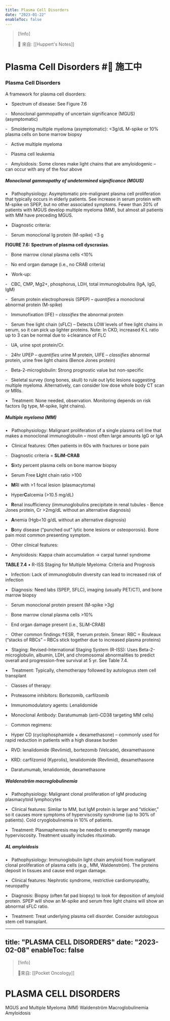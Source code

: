 ```yaml
---
title: Plasma Cell Disorders
date: "2023-01-22"
enableToc: false
---
```


> [!info]
>
> 🌱 來自: [[Huppert's Notes]]

# Plasma Cell Disorders #🚧 施工中

### Plasma Cell Disorders

A framework for plasma cell disorders:

•   Spectrum of disease: See Figure 7.6

-   Monoclonal gammopathy of uncertain significance (MGUS) (asymptomatic)

-   Smoldering multiple myeloma (asymptomatic): <3g/dL M-spike or 10% plasma cells on bone marrow biopsy

-   Active multiple myeloma

-   Plasma cell leukemia

-   Amyloidosis: Some clones make light chains that are amyloidogenic – can occur with any of the four above

##### Monoclonal gammopathy of undetermined significance (MGUS)

•   Pathophysiology: Asymptomatic pre-malignant plasma cell proliferation that typically occurs in elderly patients. See increase in serum protein with M-spike on SPEP, but no other associated symptoms. Fewer than 20% of patients with MGUS develop multiple myeloma (MM), but almost all patients with MM have preceding MGUS.

•   Diagnostic criteria:

-   Serum monoclonal Ig protein (M-spike) <3 g



**FIGURE 7.6: Spectrum of plasma cell dyscrasias**.

-   Bone marrow clonal plasma cells <10%

-   No end organ damage (i.e., no CRAB criteria)

•   Work-up:

-   CBC, CMP, Mg2\+, phosphorus, LDH, total immunoglobulins (IgA, IgG, IgM)

-   Serum protein electrophoresis (SPEP) – *quantifies* a monoclonal abnormal protein (M-spike)

-   Immunofixation (IFE) – *classifies* the abnormal protein

-   Serum free light chain (sFLC) – Detects LOW levels of free light chains in serum, so it can pick up lighter proteins. Note: In CKD, increased K:L ratio up to 3 can be normal due to ↓clearance of FLC

-   UA, urine spot protein/Cr.

-   24hr UPEP – *quantifies* urine M protein, UIFE – *classifies* abnormal protein, urine free light chains (Bence Jones protein)

-   Beta-2-microglobulin: Strong prognostic value but non-specific

-   Skeletal survey (long bones, skull) to rule out lytic lesions suggesting multiple myeloma. Alternatively, can consider low dose whole body CT scan or MRIs.

•   Treatment: None needed, observation. Monitoring depends on risk factors (Ig type, M-spike, light chains).

##### Multiple myeloma (MM)

•   Pathophysiology: Malignant proliferation of a single plasma cell line that makes a monoclonal immunoglobulin – most often large amounts IgG or IgA

•   Clinical features: Often patients in 60s with fractures or bone pain

-   Diagnostic criteria = **SLiM-CRAB**

**•**   **S**ixty percent plasma cells on bone marrow biopsy

**•**   Serum Free **Li**ght chain ratio >100

**•**   **M**RI with >1 focal lesion (plasmacytoma)

**•**   Hyper**C**alcemia (>10.5 mg/dL)

**•**   **R**enal insufficiency (immunoglobulins precipitate in renal tubules - Bence Jones protein, Cr >2mg/dL without an alternative diagnosis)

**•**   **A**nemia (Hgb<10 g/dL without an alternative diagnosis)

**•**   **B**ony disease (“punched out” lytic bone lesions or osteoporosis). Bone pain most common presenting symptom.

-   Other clinical features:

**•**   Amyloidosis: Kappa chain accumulation → carpal tunnel syndrome


**TABLE 7.4** • R-ISS Staging for Multiple Myeloma: Criteria and Prognosis




**•**   Infection: Lack of immunoglobulin diversity can lead to increased risk of infection

•   Diagnosis: Need labs (SPEP, SFLC), imaging (usually PET/CT), and bone marrow biopsy

-   Serum monoclonal protein present (M-spike >3g)

-   Bone marrow clonal plasma cells >10%

-   End organ damage present (i.e., SLiM-CRAB)

-   Other common findings:↑ESR, ↑serum protein. Smear: RBC = Rouleaux (“stacks of RBCs” – RBCs stick together due to increased plasma proteins)

•   Staging: Revised-International Staging System (R-ISS): Uses Beta-2-microglobulin, albumin, LDH, and chromosomal abnormalities to predict overall and progression-free survival at 5 yr. See Table 7.4.

•   Treatment: Typically, chemotherapy followed by autologous stem cell transplant

-   Classes of therapy:

**•**   Proteasome inhibitors: Bortezomib, carfilzomib

**•**   Immunomodulatory agents: Lenalidomide

**•**   Monoclonal Antibody: Daratumumab (anti-CD38 targeting MM cells)

-   Common regimens:

**•**   Hyper CD (cyclophosphamide \+ dexamethasone) – commonly used for rapid reduction in patients with a high disease burden

**•**   RVD: lenalidomide (Revlimid), bortezomib (Velcade), dexamethasone

**•**   KRD: carfilzomid (Kyprolis), lenalidomide (Revlimid), dexamethasone

**•**   Daratumumab, lenalidomide, dexamethasone

##### Waldenström macroglobulinemia

•   Pathophysiology: Malignant clonal proliferation of IgM producing plasmacytoid lymphocytes

•   Clinical features: Similar to MM, but IgM protein is larger and “stickier,” so it causes more symptoms of hyperviscosity syndrome (up to 30% of patients). Cold cryoglobulinemia in 10% of patients.

•   Treatment: Plasmapheresis may be needed to emergently manage hyperviscosity. Treatment usually includes rituximab.

##### AL amyloidosis

•   Pathophysiology: Immunoglobulin light chain amyloid from malignant clonal proliferation of plasma cells (e.g., MM, Waldenström). The proteins deposit in tissues and cause end organ damage.

•   Clinical features: Nephrotic syndrome, restrictive cardiomyopathy, neuropathy

•   Diagnosis: Biopsy (often fat pad biopsy) to look for deposition of amyloid protein. SPEP will show an M-spike and serum free light chains will show an abnormal sFLC ratio.

•   Treatment: Treat underlying plasma cell disorder. Consider autologous stem cell transplant.

---
title: "PLASMA CELL DISORDERS"
date: "2023-02-08"
enableToc: false
---

> [!info] 
> 
> 🌱來自: [[Pocket Oncology]]

# PLASMA CELL DISORDERS
MGUS and Multiple Myeloma (MM)
Waldenström Macroglobulinemia
Amyloidosis
